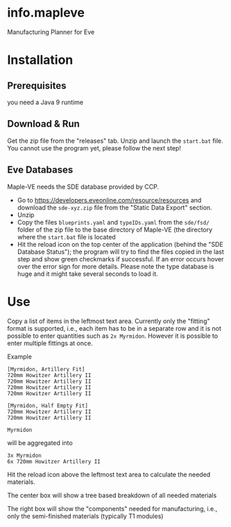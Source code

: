 # info.mapleve
Manufacturing Planner for Eve

# Installation
## Prerequisites
you need a Java 9 runtime

## Download & Run
Get the zip file from the "releases" tab. Unzip and launch the `start.bat` file. You cannot use the program yet, please follow the next step!

## Eve Databases
Maple-VE needs the SDE database provided by CCP. 

* Go to https://developers.eveonline.com/resource/resources and download the `sde-xyz.zip` file from the "Static Data Export" section. 
* Unzip
* Copy the files `blueprints.yaml` and `typeIDs.yaml` from the `sde/fsd/` folder of the zip file to the base directory of Maple-VE (the directory where the `start.bat` file is located
* Hit the reload icon on the top center of the application (behind the "SDE Database Status"); the program will try to find the files copied in the last step and show green checkmarks if successful. If an error occurs hover over the error sign for more details. Please note the type database is huge and it might take several seconds to load it.

# Use
Copy a list of items in the leftmost text area. Currently only the "fitting" format is supported, i.e., each item has to be in a separate row and it is not possible to enter quantities such as `2x Myrmidon`. However it is possible to enter multiple fittings at once.

Example

    [Myrmidon, Artillery Fit]
    720mm Howitzer Artillery II
    720mm Howitzer Artillery II
    720mm Howitzer Artillery II
    720mm Howitzer Artillery II
    
    [Myrmidon, Half Empty Fit]
    720mm Howitzer Artillery II
    720mm Howitzer Artillery II
    
    Myrmidon
    
will be aggregated into

    3x Myrmidon
    6x 720mm Howitzer Artillery II
    
Hit the reload icon above the leftmost text area to calculate the needed materials.

The center box will show a tree based breakdown of all needed materials

The right box will show the "components" needed for manufacturing, i.e., only the semi-finished materials (typically T1 modules)

